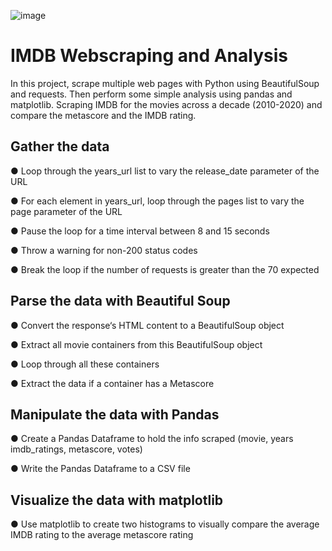 ![image](https://github.com/Ze-Michelle-Sun/IMDB-Web-Scraping-and-Analysis/assets/110506170/f58a2151-ebb4-4572-ab99-a15901fba1ad)
# IMDB Webscraping and Analysis
In this project, scrape multiple web pages with Python using BeautifulSoup and requests. Then perform some simple analysis using pandas and matplotlib.
Scraping IMDB for the movies across a decade (2010-2020) and compare the metascore and the IMDB rating.  

## Gather the data

●	Loop through the years_url list to vary the release_date parameter of the URL

●	For each element in years_url, loop through the pages list to vary the page parameter of the URL

●	Pause the loop for a time interval between 8 and 15 seconds

●	Throw a warning for non-200 status codes

●	Break the loop if the number of requests is greater than the 70 expected

## Parse the data with Beautiful Soup

●	Convert the response‘s HTML content to a BeautifulSoup object

●	Extract all movie containers from this BeautifulSoup object

●	Loop through all these containers

●	Extract the data if a container has a Metascore

## Manipulate the data with Pandas

●	Create a Pandas Dataframe to hold the info scraped (movie, years imdb_ratings, metascore, votes)

●	Write the Pandas Dataframe to a CSV file

## Visualize the data with matplotlib

●	Use matplotlib to create two histograms to visually compare the average IMDB rating to the average metascore rating

